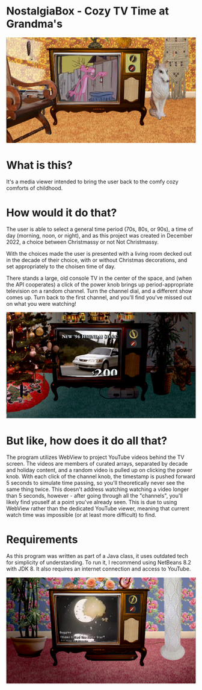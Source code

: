# NostalgiaBox - Cozy TV Time at Grandma's
![screenshot of NostalgiaBox showing The Pink Panther cartoon in a 70s living room](pinkpanther.png)

# What is this?
It's a media viewer intended to bring the user back to the comfy cozy comforts of childhood.

# How would it do that? 
The user is able to select a general time period (70s, 80s, or 90s), a time of day (morning, noon, or night), and as this project was created in December 2022, a choice between Christmassy or not Not Christmassy.

With the choices made the user is presented with a living room decked out in the decade of their choice, with or without Christmas decorations, and set appropriately to the choisen time of day.

There stands a large, old console TV in the center of the space, and (when the API cooperates) a click of the power knob brings up period-appropriate television on a random channel. Turn the channel dial, and a different show comes up.  Turn back to the first channel, and you'll find you've missed out on what you were watching!

![screenshot of NostalgiaBox showing a car commercial in a Christmassy 90's living room](90scommercial.png)

# But like, how does it do all that?
The program utilizes WebView to project YouTube videos behind the TV screen. The videos are members of curated arrays, separated by decade and holiday content, and a random video is pulled up on clicking the power knob.  With each click of the channel knob, the timestamp is pushed forward 5 seconds to simulate time passing, so you'll theoretically never see the same thing twice.  This doesn't address watching watching a video longer than 5 seconds, however - after going through all the "channels", you'll likely find youself at a point you've already seen.  This is due to using WebView rather than the dedicated YouTube viewer, meaning that current watch time was impossible (or at least more difficult) to find.

# Requirements
As this program was written as part of a Java class, it uses outdated tech for simplicity of understanding. To run it, I recommend using NetBeans 8.2 with JDK 8. It also requires an internet connection and access to YouTube.

![screenshot of NostalgiaBox showing The Buggles' Video Killed the Radio Star video in an 80s living room](buggles.png)
